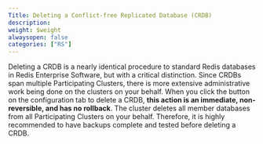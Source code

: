 ```yaml
---
Title: Deleting a Conflict-free Replicated Database (CRDB)
description:
weight: $weight
alwaysopen: false
categories: ["RS"]
---
```

Deleting a CRDB is a nearly identical procedure to standard Redis
databases in Redis Enterprise Software, but with a critical distinction.
Since CRDBs span multiple Participating Clusters, there is more
extensive administrative work being done on the clusters on your behalf.
When you click the button on the configuration tab to delete a CRDB,
**this action is an immediate, non-reversible, and has no rollback**.
The cluster deletes all member databases from all Participating Clusters
on your behalf. Therefore, it is highly recommended to have backups
complete and tested before deleting a CRDB.
